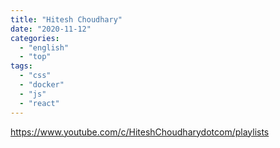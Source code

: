 ```yaml
---
title: "Hitesh Choudhary"
date: "2020-11-12"
categories:
  - "english"
  - "top"
tags:
  - "css"
  - "docker"
  - "js"
  - "react"
---
```


https://www.youtube.com/c/HiteshChoudharydotcom/playlists
